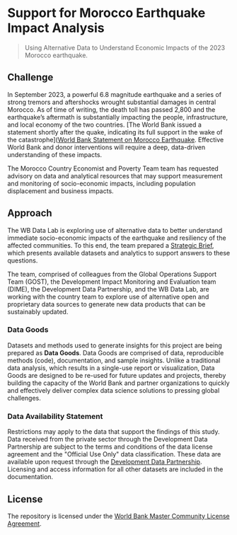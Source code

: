 # Support for Morocco Earthquake Impact Analysis

> Using Alternative Data to Understand Economic Impacts of the 2023 Morocco earthquake.

## Challenge

In September 2023, a powerful 6.8 magnitude earthquake and a series of strong tremors and aftershocks wrought substantial damages in central Morocco. As of time of writing, the death toll has passed 2,800 and the earthquake’s aftermath is substantially impacting the people, infrastructure, and local economy of the two countries. [The World Bank issued a statement shortly after the quake, indicating its full support in the wake of the catastrophe]([World Bank Statement on Morocco Earthquake](https://www.worldbank.org/en/news/statement/2023/09/09/statement-on-morocco-earthquake). Effective World Bank and donor interventions will require a deep, data-driven understanding of these impacts.

The Morocco Country Economist and Poverty Team team has requested advisory on data and analytical resources that may support measurement and monitoring of socio-economic impacts, including population displacement and business impacts.

## Approach

The WB Data Lab is exploring use of alternative data to better understand immediate socio-economic impacts of the earthquake and resiliency of the affected communities. To this end, the team prepared a [Strategic Brief](https://datapartnership.org/turkiye-earthquake-impact/reports/turkiye-earthquake-strategic-brief.html), which presents available datasets and analytics to support answers to these questions.

The team, comprised of colleagues from the Global Operations Support Team (GOST), the Development Impact Monitoring and Evaluation team (DIME), the Development Data Partnership, and the WB Data Lab, are working with the country team to explore use of alternative open and proprietary data sources to generate new data products that can be sustainably updated.

### Data Goods

Datasets and methods used to generate insights for this project are being prepared as **Data Goods**. Data Goods are comprised of data, reproducible methods (code), documentation, and sample insights. Unlike a traditional data analysis, which results in a single-use report or visualization, Data Goods are designed to be re-used for future updates and projects, thereby building the capacity of the World Bank and partner organizations to quickly and effectively deliver complex data science solutions to pressing global challenges.

### Data Availability Statement

Restrictions may apply to the data that support the findings of this study. Data received from the private sector through the Development Data Partnership are subject to the terms and conditions of the data license agreement and the "Official Use Only" data classification. These data are available upon request through the [Development Data Partnership](https://datapartnership.org). Licensing and access information for all other datasets are included in the documentation.

## License

The repository is licensed under the [World Bank Master Community License Agreement](LICENSE.md).
